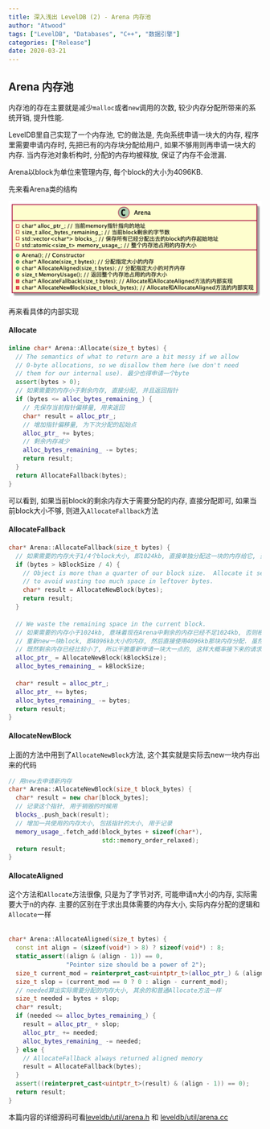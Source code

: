 ```yaml
---
title: 深入浅出 LevelDB (2) - Arena 内存池
author: "Atwood"
tags: ["LevelDB", "Databases", "C++", "数据引擎"]
categories: ["Release"]
date: 2020-03-21
---
```


## Arena 内存池
内存池的存在主要就是减少`malloc`或者`new`调用的次数, 较少内存分配所带来的系统开销, 提升性能. 

LevelDB里自己实现了一个内存池, 它的做法是, 先向系统申请一块大的内存, 程序里需要申请内存时, 先把已有的内存块分配给用户, 如果不够用则再申请一块大的内存. 当内存池对象析构时, 分配的内存均被释放, 保证了内存不会泄漏. 

Arena以block为单位来管理内存, 每个block的大小为4096KB. 


先来看Arena类的结构

![leveldb_arena](/images/leveldb_arena/arena_uml.png)

再来看具体的内部实现

#### Allocate
```c++
inline char* Arena::Allocate(size_t bytes) {
  // The semantics of what to return are a bit messy if we allow
  // 0-byte allocations, so we disallow them here (we don't need
  // them for our internal use). 最少也得申请一个byte
  assert(bytes > 0);
  // 如果需要的内存小于剩余内存, 直接分配, 并且返回指针
  if (bytes <= alloc_bytes_remaining_) {
    // 先保存当前指针偏移量, 用来返回
    char* result = alloc_ptr_;
    // 增加指针偏移量, 为下次分配的起始点
    alloc_ptr_ += bytes;
    // 剩余内存减少
    alloc_bytes_remaining_ -= bytes;
    return result;
  }
  return AllocateFallback(bytes);
}
```

可以看到, 如果当前block的剩余内存大于需要分配的内存, 直接分配即可, 如果当前block大小不够, 则进入`AllocateFallback`方法

#### AllocateFallback 
```c++
char* Arena::AllocateFallback(size_t bytes) {
  // 如果需要的内存大于1/4个block大小, 即1024kb, 直接单独分配这一块的内存给它, 当前block现有的剩余内存不变. 比如之前Arena内存中还剩500kb, 现在请求2000kb, 则重新用new申请2000kb的内存, 保存内存的指针, 然后返回. 然后Arena剩余还是500kb, 下一次有请求申请内存, 还是会首先尝试在500kb中分配
  if (bytes > kBlockSize / 4) {
    // Object is more than a quarter of our block size.  Allocate it separately
    // to avoid wasting too much space in leftover bytes.
    char* result = AllocateNewBlock(bytes);
    return result;
  }

  // We waste the remaining space in the current block.
  // 如果需要的内存小于1024kb, 意味着现在Arena中剩余的内存已经不足1024kb, 否则根本不会进入这个方法. 那么直接丢弃这1024kb的内存,
  // 重新new一块block, 即4096kb大小的内存, 然后直接使用4096kb那块内存分配. 虽然浪费了之前的那一块内存, 但是我理解目的是为了减少new的次数.
  // 既然剩余内存已经比较小了, 所以干脆重新申请一块大一点的, 这样大概率接下来的请求都可以直接返回, 不用再进行new操作
  alloc_ptr_ = AllocateNewBlock(kBlockSize);
  alloc_bytes_remaining_ = kBlockSize;

  char* result = alloc_ptr_;
  alloc_ptr_ += bytes;
  alloc_bytes_remaining_ -= bytes;
  return result;
}
```

#### AllocateNewBlock
上面的方法中用到了`AllocateNewBlock`方法, 这个其实就是实际去new一块内存出来的代码
```c++
// 用new去申请新内存
char* Arena::AllocateNewBlock(size_t block_bytes) {
  char* result = new char[block_bytes];
  // 记录这个指针, 用于销毁的时候用
  blocks_.push_back(result);
  // 增加一共使用的内存大小, 包括指针的大小, 用于记录
  memory_usage_.fetch_add(block_bytes + sizeof(char*),
                          std::memory_order_relaxed);
  return result;
}
```

#### AllocateAligned
这个方法和`Allocate`方法很像, 只是为了字节对齐, 可能申请n大小的内存, 实际需要大于n的内存. 主要的区别在于求出具体需要的内存大小, 实际内存分配的逻辑和`Allocate`一样
```c++

char* Arena::AllocateAligned(size_t bytes) {
  const int align = (sizeof(void*) > 8) ? sizeof(void*) : 8;
  static_assert((align & (align - 1)) == 0,
                "Pointer size should be a power of 2");
  size_t current_mod = reinterpret_cast<uintptr_t>(alloc_ptr_) & (align - 1);
  size_t slop = (current_mod == 0 ? 0 : align - current_mod);
  // needed算出实际需要分配的内存大小, 其余的和普通Allocate方法一样
  size_t needed = bytes + slop;
  char* result;
  if (needed <= alloc_bytes_remaining_) {
    result = alloc_ptr_ + slop;
    alloc_ptr_ += needed;
    alloc_bytes_remaining_ -= needed;
  } else {
    // AllocateFallback always returned aligned memory
    result = AllocateFallback(bytes);
  }
  assert((reinterpret_cast<uintptr_t>(result) & (align - 1)) == 0);
  return result;
}
```

本篇内容的详细源码可看[leveldb/util/arena.h](https://github.com/google/leveldb/blob/master/util/arena.h) 和 [leveldb/util/arena.cc](https://github.com/google/leveldb/blob/master/util/arena.cc)